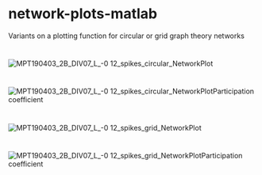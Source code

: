 # network-plots-matlab
Variants on a plotting function for circular or grid graph theory networks
#
![MPT190403_2B_DIV07_L_-0 12_spikes_circular_NetworkPlot](https://user-images.githubusercontent.com/68430505/212085868-32b6dbe5-cd3a-4ff3-a439-1faafb1f5a21.png)

#
![MPT190403_2B_DIV07_L_-0 12_spikes_circular_NetworkPlotParticipation coefficient](https://user-images.githubusercontent.com/68430505/212085697-aa78cc72-a3f4-4324-b328-3dcb2cb61488.png)

#
![MPT190403_2B_DIV07_L_-0 12_spikes_grid_NetworkPlot](https://user-images.githubusercontent.com/68430505/212085958-704e3f60-62f1-41c6-9f2a-fe54f7dd2e88.png)

#
![MPT190403_2B_DIV07_L_-0 12_spikes_grid_NetworkPlotParticipation coefficient](https://user-images.githubusercontent.com/68430505/212085564-d99fdade-48b8-489f-9587-ca45184250ad.png)
